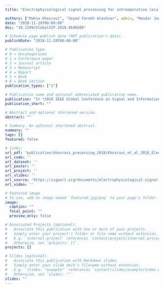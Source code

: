 ```yaml
---
title: "Electrophysiological signal processing for intraoperative localization of subthalamic nuleus during deep brain stimulation surgery"

authors: ["Mahsa Khosravi", "Seyed Farokh Atashzar", admin, "Mandar Jog", "Rajni Patel"]
date: "2018-11-29T00:00:00"
doi: "10.1109/GlobalSIP.2018.8646606"

# Schedule page publish date (NOT publication's date).
publishDate: "2018-11-29T00:00:00"

# Publication type.
# 0 = Uncategorized
# 1 = Conference paper
# 2 = Journal article
# 3 = Manuscript
# 4 = Report
# 5 = Book
# 6 = Book section
publication_types: ["1"]

# Publication name and optional abbreviated publication name.
publication: "In *2018 IEEE Global Conference on Signal and Information Processing*"
publication_short: ""

# Abstract and optional shortened version.
abstract: ""

# Summary. An optional shortened abstract.
summary: ""
tags: []
featured: false

# links:
url_pdf: "publication/khosravi_processing_2018/Khosravi_et_al_2018_Electrophysiological signal processing for intraoperative localization of"
url_code: ''
url_dataset: ''
url_poster: ''
url_project: ''
url_slides: ''
url_source: 'https://sigport.org/documents/electrophysiological-signal-processing-intraoperative-localization-subthalamic-nucleus'
url_video: ''

# Featured image
# To use, add an image named `featured.jpg/png` to your page's folder. 
image:
  caption: ""
  focal_point: ""
  preview_only: false

# Associated Projects (optional).
#   Associate this publication with one or more of your projects.
#   Simply enter your project's folder or file name without extension.
#   E.g. `internal-project` references `content/project/internal-project/index.md`.
#   Otherwise, set `projects: []`.
projects: []

# Slides (optional).
#   Associate this publication with Markdown slides.
#   Simply enter your slide deck's filename without extension.
#   E.g. `slides: "example"` references `content/slides/example/index.md`.
#   Otherwise, set `slides: ""`.
slides: ""
---
```

